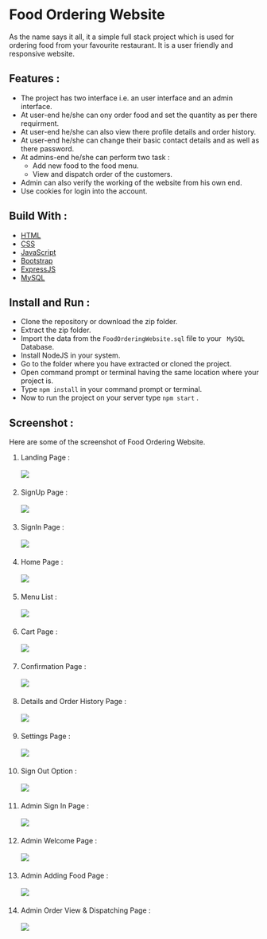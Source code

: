 # Food Ordering Website
As the name says it all, it a simple full stack project which is used for ordering food from your favourite restaurant. It is a user friendly and responsive website. 

## Features :
- The project has two interface i.e. an user interface and an admin interface.
- At user-end he/she can ony order food and set the quantity as per there requirment.
- At user-end he/she can also view there profile details and order history.
- At user-end he/she can change their basic contact details and as well as there password. 
- At admins-end he/she can perform two task : 
    - Add new food to the food menu.
    - View and dispatch order of the customers.
- Admin can also verify the working of the website from his own end.
- Use cookies for login into the account.

## Build With :
<ul>
    <li><a href="https://www.w3schools.com/html/" target="_blank">HTML</a></li>
    <li><a href="https://www.w3schools.com/css/" target="_blank">CSS</a></li>
    <li><a href="https://www.w3schools.com/js/" target="_blank">JavaScript</a></li>
    <li><a href="https://www.w3schools.com/bootstrap5/index.php" target="_blank">Bootstrap</a></li>
    <li><a href="https://expressjs.com/" target="_blank">ExpressJS</a></li>
    <li><a href="https://www.w3schools.com/mysql/default.asp" target="_blank">MySQL</a></li>
</ul>

## Install and Run :
- Clone the repository or download the zip folder.
- Extract the zip folder.
- Import the data from the ``` FoodOrderingWebsite.sql ``` file to your ``` MySQL``` Database.
- Install NodeJS in your system.
- Go to the folder where you have extracted or cloned the project.
- Open command prompt or terminal having the same location where your project is.
- Type ``` npm install ``` in your command prompt or terminal.
- Now to run the project on your server type ``` npm start ``` .

## Screenshot :
Here are some of the screenshot of Food Ordering Website.

1. Landing Page :<br><br> <img src="screenshot/Landing Page.png"><br><br>
2. SignUp  Page :<br><br> <img src="screenshot/Sign Up Page.png"><br><br>
3. SignIn Page :<br><br> <img src="screenshot/Sign In Page.png"><br><br>
4. Home Page : <br><br> <img src="screenshot/Homepage.png"><br><br>
5. Menu List : <br><br> <img src="screenshot/Menu Cart.png"><br><br>
6. Cart Page : <br><br> <img src="screenshot/My Cart Page.png"><br><br>
7. Confirmation Page :<br><br> <img src="screenshot/Order Confirmation Page.png"><br><br>
8. Details and Order History Page :<br><br> <img src="screenshot/Details and Order History Page.png"><br><br>
9. Settings Page :<br><br> <img src="screenshot/Settings Page.png"><br><br>
10. Sign Out Option :<br><br> <img src="screenshot/Sign Out.png"><br><br>
11. Admin Sign In Page : <br><br> <img src="screenshot/Admin Login Page.png"><br><br>
12. Admin Welcome Page :<br><br> <img src="screenshot/Admin Welcome Page.png"><br><br>
13. Admin Adding Food Page :<br><br> <img src="screenshot/Admin Adding Food Page.png"><br><br>
14. Admin Order View & Dispatching Page :<br><br> <img src="screenshot/Admin Viewing and Dispatching Order Page.png"><br><br>